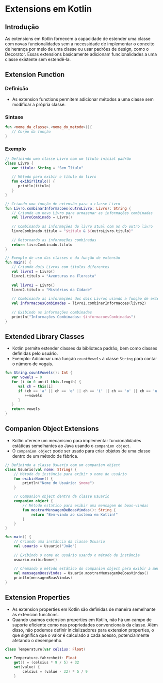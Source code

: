 # Extensions em Kotlin

## Introdução

As extensions em Kotlin fornecem a capacidade de estender uma classe com novas funcionalidades sem a necessidade de implementar o conceito de herança por meio de uma classe ou usar padrões de design, como o Decorator. Essas extensions basicamente adicionam funcionalidades a uma classe existente sem estendê-la.

## Extension Function

### Definição

- As extension functions permitem adicionar métodos a uma classe sem modificar a própria classe.

### Sintaxe

```kotlin
fun <nome_da_classe>.<nome_do_metodo>(){
   // Corpo da função
}
```

### Exemplo

```kotlin
// Definindo uma classe Livro com um título inicial padrão
class Livro {
   var titulo: String = "Sem Título"
	
   // Método para exibir o título do livro
   fun exibirTitulo() {
      println(titulo)
   }		
}

// Criando uma função de extensão para a classe Livro
fun Livro.combinarInformacoes(outroLivro: Livro): String {
   // Criando um novo Livro para armazenar as informações combinadas
   val livroCombinado = Livro()
   
   // Combinando as informações do livro atual com as do outro livro
   livroCombinado.titulo = "$titulo & ${outroLivro.titulo}"
   
   // Retornando as informações combinadas
   return livroCombinado.titulo
}

// Exemplo de uso das classes e da função de extensão
fun main() {
   // Criando dois Livros com títulos diferentes
   val livro1 = Livro()
   livro1.titulo = "Aventuras na Floresta"
   
   val livro2 = Livro()
   livro2.titulo = "Mistérios da Cidade"
   
   // Combinando as informações dos dois Livros usando a função de extensão
   val informacoesCombinadas = livro1.combinarInformacoes(livro2)
   
   // Exibindo as informações combinadas
   println("Informações Combinadas: $informacoesCombinadas")
}

```

## Extended Library Classes

- Kotlin permite estender classes da biblioteca padrão, bem como classes definidas pelo usuário.
- Exemplo: Adicionar uma função `countVowels` à classe `String` para contar o número de vogais.

```kotlin
fun String.countVowels(): Int {
   var vowels = 0
   for (i in 0 until this.length) {
      val ch = this[i]
      if (ch == 'a' || ch == 'e' || ch == 'i' || ch == 'o' || ch == 'u') {
         ++vowels
      }
   }
   return vowels
}
```

## Companion Object Extensions

- Kotlin oferece um mecanismo para implementar funcionalidades estáticas semelhantes ao Java usando o `companion object`.
- O `companion object` pode ser usado para criar objetos de uma classe dentro de um método de fábrica.

```kotlin
// Definindo a classe Usuario com um companion object
class Usuario(val nome: String) {
    // Método de instância para exibir o nome do usuário
    fun exibirNome() {
        println("Nome do Usuário: $nome")
    }

    // Companion object dentro da classe Usuario
    companion object {
        // Método estático para exibir uma mensagem de boas-vindas
        fun mostrarMensagemDeBoasVindas(): String {
            return "Bem-vindo ao sistema em Kotlin!"
        }
    }
}

fun main() {
    // Criando uma instância da classe Usuario
    val usuario = Usuario("João")
    
    // Exibindo o nome do usuário usando o método de instância
    usuario.exibirNome()
    
    // Chamando o método estático do companion object para exibir a mensagem de boas-vindas
    val mensagemBoasVindas = Usuario.mostrarMensagemDeBoasVindas()
    println(mensagemBoasVindas)
}
```

## Extension Properties

- As extension properties em Kotlin são definidas de maneira semelhante às extension functions.
- Quando usamos extension properties em Kotlin, não há um campo de suporte eficiente como nas propriedades convencionais da classe. Além disso, não podemos definir inicializadores para extension properties, o que significa que o valor é calculado a cada acesso, potencialmente afetando o desempenho.

```kotlin
class Temperature(var celsius: Float)

var Temperature.fahrenheit: Float
    get() = (celsius * 9 / 5) + 32
    set(value) {
        celsius = (value - 32) * 5 / 9
    }
```
